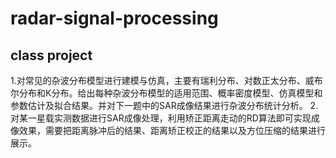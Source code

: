 # radar-signal-processing
## class project

1.对常见的杂波分布模型进行建模与仿真，主要有瑞利分布、对数正太分布、威布尔分布和K分布。给出每种杂波分布模型的适用范围、概率密度模型、仿真模型和参数估计及拟合结果。并对下一题中的SAR成像结果进行杂波分布统计分析。
2.对某一星载实测数据进行SAR成像处理，利用矫正距离走动的RD算法即可实现成像效果，需要把距离脉冲后的结果、距离矫正校正的结果以及方位压缩的结果进行展示。
